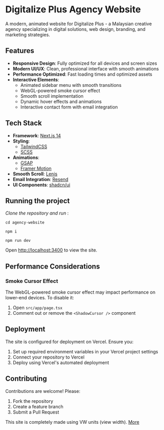# Digitalize Plus Agency Website

A modern, animated website for Digitalize Plus - a Malaysian creative agency specializing in digital solutions, web design, branding, and marketing strategies.

## Features

- **Responsive Design**: Fully optimized for all devices and screen sizes
- **Modern UI/UX**: Clean, professional interface with smooth animations
- **Performance Optimized**: Fast loading times and optimized assets
- **Interactive Elements**:
  - Animated sidebar menu with smooth transitions
  - WebGL-powered smoke cursor effect
  - Smooth scroll implementation
  - Dynamic hover effects and animations
  - Interactive contact form with email integration

## Tech Stack

- **Framework**: [Next.js 14](https://nextjs.org/)
- **Styling**:
  - [TailwindCSS](https://tailwindcss.com/)
  - [SCSS](https://sass-lang.com/)
- **Animations**:
  - [GSAP](https://greensock.com/gsap/)
  - [Framer Motion](https://www.framer.com/motion/)
- **Smooth Scroll**: [Lenis](https://github.com/studio-freight/lenis)
- **Email Integration**: [Resend](https://resend.com/)
- **UI Components**: [shadcn/ui](https://ui.shadcn.com/)

## Running the project

_Clone the repository and run_ :

```
cd agency-website
```

```
npm i
```

```
npm run dev
```

Open [http://localhost:3400](http://localhost:3400) to view the site.

## Performance Considerations

### Smoke Cursor Effect

The WebGL-powered smoke cursor effect may impact performance on lower-end devices. To disable it:

1. Open `src/app/page.tsx`
2. Comment out or remove the `<ShadowCursor />` component

## Deployment

The site is configured for deployment on Vercel. Ensure you:

1. Set up required environment variables in your Vercel project settings
2. Connect your repository to Vercel
3. Deploy using Vercel's automated deployment

## Contributing

Contributions are welcome! Please:

1. Fork the repository
2. Create a feature branch
3. Submit a Pull Request

This site is completely made using VW units (view width). [More](https://www.sitepoint.com/css-viewport-units-quick-start/)
